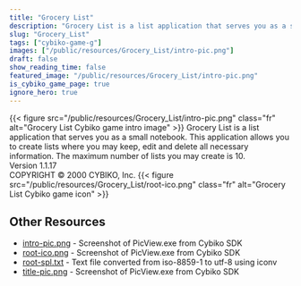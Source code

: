 ```yaml
---
title: "Grocery List"
description: "Grocery List is a list application that serves you as a small notebook. This application allows you to create lists where you may keep, edit and delete all necessary information. The maximum number of lists you may create is 10. Version 1.1.17 COPYRIGHT © 2000 CYBIKO, Inc. "
slug: "Grocery_List"
tags: ["cybiko-game-g"]
images: ["/public/resources/Grocery_List/intro-pic.png"]
draft: false
show_reading_time: false
featured_image: "/public/resources/Grocery_List/intro-pic.png"
is_cybiko_game_page: true
ignore_hero: true
---
```

{{< figure src="/public/resources/Grocery_List/intro-pic.png" class="fr" alt="Grocery List Cybiko game intro image" >}}
Grocery List is a list application that serves you as a small notebook. This application allows you to create lists where you may keep, edit and delete all necessary information. The maximum number of lists you may create is 10. \
Version 1.1.17 \
COPYRIGHT © 2000 CYBIKO, Inc. {{< figure src="/public/resources/Grocery_List/root-ico.png" class="fr" alt="Grocery List Cybiko game icon" >}}

## Other Resources
* [intro-pic.png](/public/resources/Grocery_List/intro-pic.png) - Screenshot of PicView.exe from Cybiko SDK
* [root-ico.png](/public/resources/Grocery_List/root-ico.png) - Screenshot of PicView.exe from Cybiko SDK
* [root-spl.txt](/public/resources/Grocery_List/root-spl.txt) - Text file converted from iso-8859-1 to utf-8 using iconv
* [title-pic.png](/public/resources/Grocery_List/title-pic.png) - Screenshot of PicView.exe from Cybiko SDK
